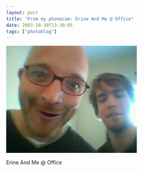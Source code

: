 ```yaml
---
layout: post
title: "From my phonecam: Erine And Me @ Office"
date: 2003-10-30T13:39:05
tags: ["photoblog"]
---
```


![Erine And Me @ Office][1]

Erine And Me @ Office

   [1]: /2003/10/30/4408233858_0.jpg



